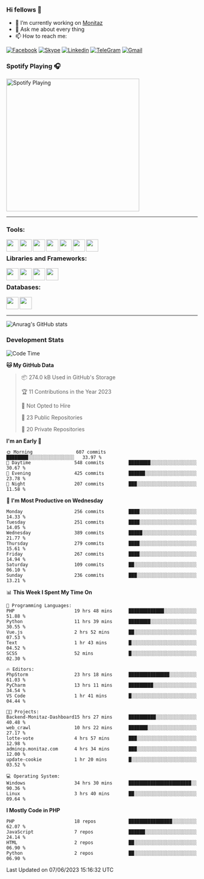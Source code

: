 ### Hi fellows 👋
- 🔭 I’m currently working on [Monitaz](https://monitaz.com/)
- 💬 Ask me about every thing
- 📫 How to reach me:

[![Facebook](https://img.shields.io/badge/Facebook-0000FF?logo=facebook&logoColor=white)](https://www.facebook.com/le.dat155)
[![Skype](https://img.shields.io/badge/Skype-blue?logo=skype&logoColor=white)](https://join.skype.com/invite/lr2sd8ZndbWr)
[![Linkedin](https://img.shields.io/badge/LinkedIn-0A66C2?logo=linkedin)](https://www.linkedin.com/in/ti%E1%BA%BFn-%C4%91%E1%BA%A1t-l%C3%AA-ba267a232/)
[![TeleGram](https://img.shields.io/badge/telegram-EF0EFF?logo=telegram)](https://t.me/subibi1505)
[![Gmail](https://img.shields.io/badge/Gmail-green?logo=gmail)](mailto:tiendat15599.dev@gmail.com)

### Spotify Playing 🎧
[<img src="https://tiendat-spotify.vercel.app/api/spotify" alt="Spotify Playing" width="350" />](https://open.spotify.com/user/21wi7t5t4zyugx5mgetrdo7xa)

---

### Tools:
<img align='left' height="32" width="32" src="https://upload.wikimedia.org/wikipedia/commons/thumb/c/c9/PhpStorm_Icon.svg/2048px-PhpStorm_Icon.svg.png">
<img align='left' height="32" width="32" src="https://upload.wikimedia.org/wikipedia/commons/thumb/1/1d/PyCharm_Icon.svg/1200px-PyCharm_Icon.svg.png">
<img align='left' height="32" width="32" src="https://cdn2.iconfinder.com/data/icons/pack1-baco-flurry-icons-style/512/XAMPP.png">
<img align='left' height="32" width="32" src="https://www.docker.com/wp-content/uploads/2022/03/vertical-logo-monochromatic.png">
<img align='left' height="32" width="32" src="https://www.mamp.info/images/icons/mamp-pro.png">
<img align='left' height="32" width="32" src="https://www.puttygen.com/wp-content/uploads/2019/05/Termius.png">
<img align='left' height="32" width="32" src="https://1475031.s21i.faiusr.com/4/1/ABUIABAEGAAg3dWc8AUoq7a8hAIwgAg4gAg.png">
<br>

### Libraries and Frameworks:
<img align='left' height="32" width="32" src="https://i0.wp.com/phocode.com/wp-content/uploads/2019/11/scrapyLogo.png?fit=300%2C300&ssl=1&w=640">
<img align='left' height="32" width="32" src="https://upload.wikimedia.org/wikipedia/commons/thumb/9/9a/Laravel.svg/985px-Laravel.svg.png">
<img align='left' height="32" width="32" src="https://cdn.worldvectorlogo.com/logos/codeigniter.svg">
<img align='left' height="32" width="32" src="https://upload.wikimedia.org/wikipedia/commons/thumb/e/ea/Zend-framework.svg/2560px-Zend-framework.svg.png">
<br>

### Databases:
<img align='left' height="32" width="32" src="https://download.logo.wine/logo/MySQL/MySQL-Logo.wine.png">
<img align='left' height="32" width="32" src="https://seeklogo.com/images/E/elasticsearch-logo-C75C4578EC-seeklogo.com.png">

<br>
<br>

---
![Anurag's GitHub stats](https://github-readme-stats.vercel.app/api?username=tiendat15599&show_icons=true&theme=tokyonight)
### Development Stats


<!--START_SECTION:waka-->
![Code Time](http://img.shields.io/badge/Code%20Time-92%20hrs%206%20mins-blue)

**🐱 My GitHub Data** 

> 📦 274.0 kB Used in GitHub's Storage 
 > 
> 🏆 11 Contributions in the Year 2023
 > 
> 🚫 Not Opted to Hire
 > 
> 📜 23 Public Repositories 
 > 
> 🔑 20 Private Repositories 
 > 
**I'm an Early 🐤** 

```text
🌞 Morning                607 commits         ████████░░░░░░░░░░░░░░░░░   33.97 % 
🌆 Daytime                548 commits         ████████░░░░░░░░░░░░░░░░░   30.67 % 
🌃 Evening                425 commits         ██████░░░░░░░░░░░░░░░░░░░   23.78 % 
🌙 Night                  207 commits         ███░░░░░░░░░░░░░░░░░░░░░░   11.58 % 
```
📅 **I'm Most Productive on Wednesday** 

```text
Monday                   256 commits         ████░░░░░░░░░░░░░░░░░░░░░   14.33 % 
Tuesday                  251 commits         ████░░░░░░░░░░░░░░░░░░░░░   14.05 % 
Wednesday                389 commits         █████░░░░░░░░░░░░░░░░░░░░   21.77 % 
Thursday                 279 commits         ████░░░░░░░░░░░░░░░░░░░░░   15.61 % 
Friday                   267 commits         ████░░░░░░░░░░░░░░░░░░░░░   14.94 % 
Saturday                 109 commits         ██░░░░░░░░░░░░░░░░░░░░░░░   06.10 % 
Sunday                   236 commits         ███░░░░░░░░░░░░░░░░░░░░░░   13.21 % 
```


📊 **This Week I Spent My Time On** 

```text
💬 Programming Languages: 
PHP                      19 hrs 48 mins      █████████████░░░░░░░░░░░░   51.88 % 
Python                   11 hrs 39 mins      ████████░░░░░░░░░░░░░░░░░   30.55 % 
Vue.js                   2 hrs 52 mins       ██░░░░░░░░░░░░░░░░░░░░░░░   07.53 % 
Text                     1 hr 43 mins        █░░░░░░░░░░░░░░░░░░░░░░░░   04.52 % 
SCSS                     52 mins             █░░░░░░░░░░░░░░░░░░░░░░░░   02.30 % 

🔥 Editors: 
PhpStorm                 23 hrs 18 mins      ███████████████░░░░░░░░░░   61.03 % 
PyCharm                  13 hrs 11 mins      █████████░░░░░░░░░░░░░░░░   34.54 % 
VS Code                  1 hr 41 mins        █░░░░░░░░░░░░░░░░░░░░░░░░   04.44 % 

🐱‍💻 Projects: 
Backend-Monitaz-Dashboard15 hrs 27 mins      ██████████░░░░░░░░░░░░░░░   40.48 % 
web_crawl                10 hrs 22 mins      ███████░░░░░░░░░░░░░░░░░░   27.17 % 
lotte-vote               4 hrs 57 mins       ███░░░░░░░░░░░░░░░░░░░░░░   12.98 % 
admincp.monitaz.com      4 hrs 34 mins       ███░░░░░░░░░░░░░░░░░░░░░░   12.00 % 
update-cookie            1 hr 20 mins        █░░░░░░░░░░░░░░░░░░░░░░░░   03.52 % 

💻 Operating System: 
Windows                  34 hrs 30 mins      ███████████████████████░░   90.36 % 
Linux                    3 hrs 40 mins       ██░░░░░░░░░░░░░░░░░░░░░░░   09.64 % 
```

**I Mostly Code in PHP** 

```text
PHP                      18 repos            ████████████████░░░░░░░░░   62.07 % 
JavaScript               7 repos             ██████░░░░░░░░░░░░░░░░░░░   24.14 % 
HTML                     2 repos             ██░░░░░░░░░░░░░░░░░░░░░░░   06.90 % 
Python                   2 repos             ██░░░░░░░░░░░░░░░░░░░░░░░   06.90 % 
```




 Last Updated on 07/06/2023 15:16:32 UTC
<!--END_SECTION:waka-->
